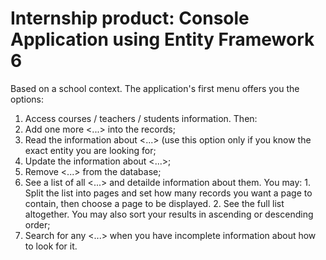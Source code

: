 # Internship product: Console Application using Entity Framework 6
Based on a school context.
The application's first menu offers you the options:
1. Access courses / teachers / students information.
Then:
1. Add one more <...> into the records;
2. Read the information about <...> (use this option only if you know the exact entity you are looking for;
3. Update the information about <...>;
4. Remove <...> from the database;
5. See a list of all <...> and detailde information about them. You may: 1. Split the list into pages and set how many records you want a page to contain, then choose a page to be displayed. 2. See the full list altogether.  You may also sort your results in ascending or descending order;
6. Search for any <...> when you have incomplete information about how to look for it.
